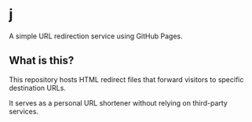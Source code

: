 # j

A simple URL redirection service using GitHub Pages.

## What is this?

This repository hosts HTML redirect files that forward visitors to specific destination URLs.

It serves as a personal URL shortener without relying on third-party services.
